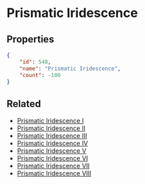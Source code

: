 # Prismatic Iridescence

<no description available>

## Properties

```json
{
    "id": 548,
    "name": "Prismatic Iridescence",
    "count": -100
}
```

## Related

- [Prismatic Iridescence I](../items/17121-prismatic-iridescence-i.md)
- [Prismatic Iridescence II](../items/17122-prismatic-iridescence-ii.md)
- [Prismatic Iridescence III](../items/17123-prismatic-iridescence-iii.md)
- [Prismatic Iridescence IV](../items/17124-prismatic-iridescence-iv.md)
- [Prismatic Iridescence V](../items/17125-prismatic-iridescence-v.md)
- [Prismatic Iridescence VI](../items/17126-prismatic-iridescence-vi.md)
- [Prismatic Iridescence VII](../items/17127-prismatic-iridescence-vii.md)
- [Prismatic Iridescence VIII](../items/17128-prismatic-iridescence-viii.md)

